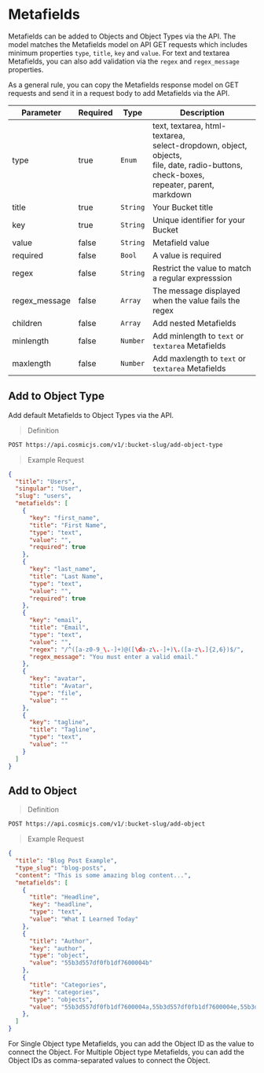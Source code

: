 # Metafields

Metafields can be added to Objects and Object Types via the API. The model matches the Metafields model on API GET requests which includes minimum properties `type`, `title`, `key` and `value`. For text and textarea Metafields, you can also add validation via the `regex` and `regex_message` properties.

As a general rule, you can copy the Metafields response model on GET requests and send it in a request body to add Metafields via the API.

Parameter | Required | Type | Description
--------- | ------- | ----------- | -----------
type | true | `Enum` | text, textarea, html-textarea, <br />select-dropdown, object, objects, <br />file, date, radio-buttons, check-boxes, <br />repeater, parent, markdown
title | true | `String` | Your Bucket title
key | true | `String` | Unique identifier for your Bucket
value | false | `String` | Metafield value
required | false | `Bool` | A value is required
regex | false | `String` | Restrict the value to match a regular expresssion
regex_message | false | `Array` | The message displayed when the value fails the regex
children | false | `Array` | Add nested Metafields
minlength | false | `Number` | Add minlength to `text` or `textarea` Metafields
maxlength | false | `Number` | Add maxlength to `text` or `textarea` Metafields

## Add to Object Type

Add default Metafields to Object Types via the API.

> Definition

```bash
POST https://api.cosmicjs.com/v1/:bucket-slug/add-object-type
```

> Example Request

```json
{
  "title": "Users",
  "singular": "User",
  "slug": "users",
  "metafields": [
    {
      "key": "first_name",
      "title": "First Name",
      "type": "text",
      "value": "",
      "required": true
    },
    {
      "key": "last_name",
      "title": "Last Name",
      "type": "text",
      "value": "",
      "required": true
    },
    {
      "key": "email",
      "title": "Email",
      "type": "text",
      "value": "",
      "regex": "/^([a-z0-9_\.-]+)@([\da-z\.-]+)\.([a-z\.]{2,6})$/",
      "regex_message": "You must enter a valid email."
    },
    {
      "key": "avatar",
      "title": "Avatar",
      "type": "file",
      "value": ""
    },
    {
      "key": "tagline",
      "title": "Tagline",
      "type": "text",
      "value": ""
    }
  ]
}
```


## Add to Object

> Definition

```bash
POST https://api.cosmicjs.com/v1/:bucket-slug/add-object
```

> Example Request

```json
{
  "title": "Blog Post Example",
  "type_slug": "blog-posts",
  "content": "This is some amazing blog content...",
  "metafields": [
    {
      "title": "Headline",
      "key": "headline",
      "type": "text",
      "value": "What I Learned Today"
    },
    {
      "title": "Author",
      "key": "author",
      "type": "object",
      "value": "55b3d557df0fb1df7600004b"
    },
    {
      "title": "Categories",
      "key": "categories",
      "type": "objects",
      "value": "55b3d557df0fb1df7600004a,55b3d557df0fb1df7600004e,55b3d557df0fb1df7600004i"
    },
  ]
}
```

For Single Object type Metafields, you can add the Object ID as the value to connect the Object.  For Multiple Object type Metafields, you can add the Object IDs as comma-separated values to connect the Object.